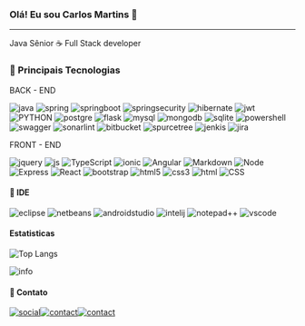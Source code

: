 ### Olá! Eu sou Carlos Martins 🤝

<div><hr/></div>
Java Sênior ☕ Full Stack developer


<h3>🚀 Principais Tecnologias</h3>

BACK - END

![java](https://img.shields.io/badge/Java-FF0000?style=for-the-badge&logo=openjdk&logoColor=white)
![spring](https://img.shields.io/badge/Spring-6DB33F?style=for-the-badge&logo=spring&logoColor=white)
![springboot](https://img.shields.io/badge/Spring_Boot-F2F4F9?style=for-the-badge&logo=spring-boot)
![springsecurity](https://img.shields.io/badge/Spring_Security-6DB33F?style=for-the-badge&logo=Spring-Security&logoColor=white)
![hibernate](https://img.shields.io/badge/Hibernate-59666C?style=for-the-badge&logo=Hibernate&logoColor=white)
![jwt](https://img.shields.io/badge/json%20web%20tokens-323330?style=for-the-badge&logo=json-web-tokens&logoColor=pink)
![PYTHON](https://img.shields.io/badge/Python-14354C?style=for-the-badge&logo=python&logoColor=white)
![postgre](https://img.shields.io/badge/PostgreSQL-316192?style=for-the-badge&logo=postgresql&logoColor=white)
![flask](https://img.shields.io/badge/Flask-000000?style=for-the-badge&logo=flask&logoColor=white)
![mysql](https://img.shields.io/badge/MySQL-FF000F?style=for-the-badge&logo=mysql&logoColor=white)
![mongodb](https://img.shields.io/badge/MongoDB-4EA94B?style=for-the-badge&logo=mongodb&logoColor=white)
![sqlite](https://img.shields.io/badge/SQLite-07405E?style=for-the-badge&logo=sqlite&logoColor=white)
![powershell](https://img.shields.io/badge/Powershell-2CA5E0?style=for-the-badge&logo=powershell&logoColor=white)
![swagger](https://img.shields.io/badge/Swagger-85EA2D?style=for-the-badge&logo=Swagger&logoColor=white)
![sonarlint](https://img.shields.io/badge/SonarLint-CB2029?style=for-the-badge&logo=sonarlint&logoColor=white)
![bitbucket](https://img.shields.io/badge/Bitbucket-0747a6?style=for-the-badge&logo=bitbucket&logoColor=white)
![spurcetree](https://img.shields.io/badge/Sourcetree-0052CC?style=for-the-badge&logo=Sourcetree&logoColor=white)
![jenkis](https://img.shields.io/badge/Jenkins-D24939?style=for-the-badge&logo=Jenkins&logoColor=white)
![jira](https://img.shields.io/badge/Jira-0052CC?style=for-the-badge&logo=Jira&logoColor=white)

FRONT - END

![jquery](https://img.shields.io/badge/jQuery-0769AD?style=for-the-badge&logo=jquery&logoColor=black)
![js](https://img.shields.io/badge/JavaScript-F7DF1E?style=for-the-badge&logo=javascript&logoColor=black)
![TypeScript](https://img.shields.io/badge/TypeScript-007ACC?style=for-the-badge&logo=typescript&logoColor=white)
![ionic](https://img.shields.io/badge/Ionic-3880FF?style=for-the-badge&logo=ionic&logoColor=white)
![Angular](https://img.shields.io/badge/Angular-DD0031?style=for-the-badge&logo=angular&logoColor=white)
![Markdown](https://img.shields.io/badge/Markdown-000000?style=for-the-badge&logo=markdown&logoColor=white)
![Node](https://img.shields.io/badge/Node.js-43853D?style=for-the-badge&logo=node.js&logoColor=white)
![Express](https://img.shields.io/badge/Express.js-404D59?style=for-the-badge)
![React](https://img.shields.io/badge/React-20232A?style=for-the-badge&logo=react&logoColor=61DAFB)
![bootstrap](https://img.shields.io/badge/Bootstrap-563D7C?style=for-the-badge&logo=bootstrap&logoColor=white)
![html5](https://img.shields.io/badge/HTML5-E34F26?style=for-the-badge&logo=html5&logoColor=white)
![css3](https://img.shields.io/badge/CSS3-1572B6?style=for-the-badge&logo=css3&logoColor=white)
![html](https://img.shields.io/badge/HTML-239190?style=for-the-badge&logo=html5&logoColor=yellow)
![CSS](https://img.shields.io/badge/CSS-239120?&style=for-the-badge&logo=css3&logoColor=white)

<h4>🔧 IDE</h4> 

![eclipse](https://img.shields.io/badge/Eclipse-2C2255?style=for-the-badge&logo=eclipse&logoColor=white)
![netbeans](https://img.shields.io/badge/apache%20netbeans-1B6AC6?style=for-the-badge&logo=apache%20netbeans%20IDE&logoColor=white)
![androidstudio](https://img.shields.io/badge/Android_Studio-3DDC84?style=for-the-badge&logo=android-studio&logoColor=white)
![intelij](https://img.shields.io/badge/IntelliJ_IDEA-000000.svg?style=for-the-badge&logo=intellij-idea&logoColor=white)
![notepad++](https://img.shields.io/badge/Notepad++-90E59A.svg?style=for-the-badge&logo=notepad%2B%2B&logoColor=black)
![vscode](https://img.shields.io/badge/VSCode-0078D4?style=for-the-badge&logo=visual%20studio%20code&logoColor=white)


<h4>Estatisticas</h4> 

![Top Langs](https://github-readme-stats.vercel.app/api/top-langs/?username=guttomarttins&langs_count=8)

![info](https://github-profile-summary-cards.vercel.app/api/cards/profile-details?username=guttomarttins)
 

<h4>🤙 Contato</h4> 

[![social](https://img.shields.io/badge/LinkedIn-0077B5?style=for-the-badge&logo=linkedin&logoColor=white)](https://www.linkedin.com/in/carlos-martins-rj/)[![contact](https://img.shields.io/badge/Gmail-D14836?style=for-the-badge&logo=gmail&logoColor=white)](mailito:guttomarttins@gmail.com)[![contact](https://img.shields.io/badge/Microsoft_Outlook-0078D4?style=for-the-badge&logo=microsoft-outlook&logoColor=white)](mailito:guttomarttins@outlook.com)



<!--
![Anurag's GitHub stats](https://github-readme-stats.vercel.app/api?username=guttomarttins&show_icons=true)
-->
